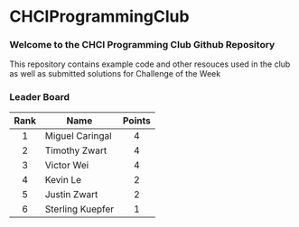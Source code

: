 # CHCIProgrammingClub

### Welcome to the CHCI Programming Club Github Repository
This repository contains example code and other resouces used in the club as well as submitted solutions for Challenge of the Week

### Leader Board

| Rank	 | Name	 | Points
| :---:	 | ---	 | :---:
1	 | Miguel Caringal	 | 4
2	 | Timothy Zwart	 | 4
3	 | Victor Wei	 | 4
4	 | Kevin Le	 | 2
5	 | Justin Zwart	 | 2
6	 | Sterling Kuepfer	 | 1

